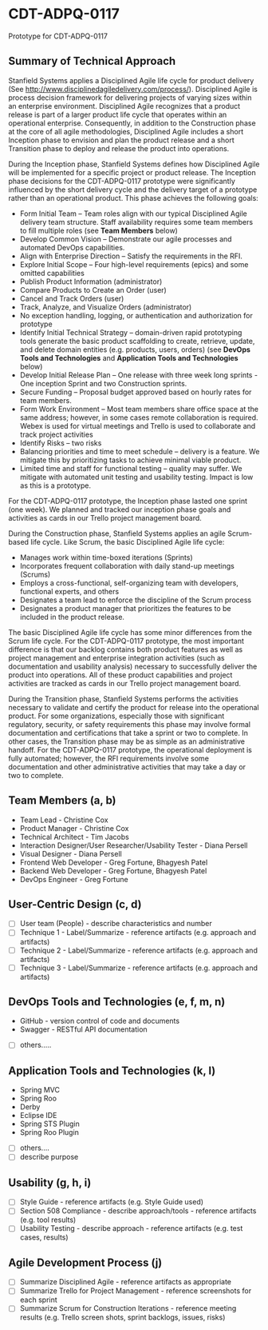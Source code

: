 # CDT-ADPQ-0117
Prototype for CDT-ADPQ-0117

## Summary of Technical Approach

Stanfield Systems applies a Disciplined Agile life cycle for product delivery (See http://www.disciplinedagiledelivery.com/process/).  Disciplined Agile is process decision framework for delivering projects of varying sizes within an enterprise environment.  Disciplined Agile recognizes that a product release is part of a larger product life cycle that operates within an operational enterprise.  Consequently, in addition to the Construction phase at the core of all agile methodologies, Disciplined Agile includes a short Inception phase to envision and plan the product release and a short Transition phase to deploy and release the product into operations.  

During the Inception phase, Stanfield Systems defines how Disciplined Agile will be implemented for a specific project or product release.  The Inception phase decisions for the CDT-ADPQ-0117 prototype were significantly influenced by the short delivery cycle and the delivery target of a prototype rather than an operational product.  This phase achieves the following goals:

 * Form Initial Team – Team roles align with our typical Disciplined Agile delivery team structure.  Staff availability requires some team members to fill multiple roles (see __Team Members__ below)
 *	Develop Common Vision – Demonstrate our agile processes and automated DevOps capabilities.
 *	Align with Enterprise Direction – Satisfy the requirements in the RFI.
 *	Explore Initial Scope – Four high-level requirements (epics) and some omitted capabilities
  *	Publish Product Information (administrator)
  *	Compare Products to Create an Order (user)
  *	Cancel and Track Orders (user)
  *	Track, Analyze, and Visualize Orders (administrator)
  * No exception handling, logging, or authentication and authorization for prototype
 *	Identify Initial Technical Strategy – domain-driven rapid prototyping tools generate the basic product scaffolding to create, retrieve, update, and delete domain entities (e.g. products, users, orders) (see __DevOps Tools and Technologies__ and __Application Tools and Technologies__ below)
 *	Develop Initial Release Plan – One release with three week long sprints -  One inception Sprint and two Construction sprints.
 *	Secure Funding – Proposal budget approved based on hourly rates for team members.
 *	Form Work Environment – Most team members share office space at the same address; however, in some cases remote collaboration is required.  Webex is used for virtual meetings and Trello is used to collaborate and track project activities
 *	Identify Risks – two risks
  *	Balancing priorities and time to meet schedule – delivery is a feature.  We mitigate this by prioritizing tasks to achieve minimal viable product.
  *	Limited time and staff for functional testing – quality may suffer.  We mitigate with automated unit testing and usability testing.  Impact is low as this is a prototype.
  
For the CDT-ADPQ-0117 prototype, the Inception phase lasted one sprint (one week).  We planned and tracked our inception phase goals and activities as cards in our Trello project management board.  

During the Construction phase, Stanfield Systems applies an agile Scrum-based life cycle.  Like Scrum, the basic Disciplined Agile life cycle:

*	Manages work within time-boxed iterations (Sprints) 
*	Incorporates frequent collaboration with daily stand-up meetings (Scrums)
*	Employs a cross-functional, self-organizing team with developers, functional experts, and others
*	Designates a team lead to enforce the discipline of the Scrum process
*	Designates a product manager that prioritizes the features to be included in the product release.

The basic Disciplined Agile life cycle has some minor differences from the Scrum life cycle.  For the CDT-ADPQ-0117 prototype, the most important difference is that our backlog contains both product features as well as project management and enterprise integration activities (such as documentation and usability analysis) necessary to successfully deliver the product into operations.  All of these product capabilities and project activities are tracked as cards in our Trello project management board.

During the Transition phase, Stanfield Systems performs the activities necessary to validate and certify the product for release into the operational product.  For some organizations, especially those with significant regulatory, security, or safety requirements this phase may involve formal documentation and certifications that take a sprint or two to complete.  In other cases, the Transition phase may be as simple as an administrative handoff.  For the CDT-ADPQ-0117 prototype, the operational deployment is fully automated; however, the RFI requirements involve some documentation and other administrative activities that may take a day or two to complete. 

## Team Members (a, b)
 * Team Lead - Christine Cox
 * Product Manager - Christine Cox
 * Technical Architect - Tim Jacobs
 * Interaction Designer/User Researcher/Usability Tester - Diana Persell
 * Visual Designer - Diana Persell
 * Frontend Web Developer - Greg Fortune, Bhagyesh Patel
 * Backend Web Developer - Greg Fortune, Bhagyesh Patel
 * DevOps Engineer - Greg Fortune

## User-Centric Design (c, d)
 - [ ] User team (People) - describe characteristics and number
 - [ ] Technique 1 - Label/Summarize - reference artifacts (e.g. approach and artifacts)
 - [ ] Technique 2 - Label/Summarize - reference artifacts (e.g. approach and artifacts)
 - [ ] Technique 3 - Label/Summarize - reference artifacts (e.g. approach and artifacts)

## DevOps Tools and Technologies (e, f, m, n)
 * GitHub - version control of code and documents
 * Swagger - RESTful API documentation
 - [ ] others.....

## Application Tools and Technologies (k, l)
 * Spring MVC
 * Spring Roo
 * Derby
 * Eclipse IDE
  * Spring STS Plugin
  * Spring Roo Plugin 
 - [ ] others....
 - [ ] describe purpose

## Usability (g, h, i)
 - [ ] Style Guide - reference artifacts (e.g. Style Guide used)
 - [ ] Section 508 Compliance - describe approach/tools - reference artifacts (e.g. tool results)
 - [ ] Usability Testing - describe approach - reference artifacts (e.g. test cases, results)

## Agile Development Process (j)
 - [ ] Summarize Disciplined Agile - reference artifacts as appropriate
 - [ ] Summarize Trello for Project Management - reference screenshots for each sprint
 - [ ] Summarize Scrum for Construction Iterations - reference meeting results (e.g. Trello screen shots, sprint backlogs, issues, risks)
